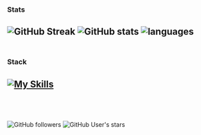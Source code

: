 ### Stats
![GitHub Streak](https://github-readme-streak-stats.herokuapp.com/?user=heartshapedbox&theme=tokyonight_duo&background=0d1117&stroke=0d1117&fire=orange&hide_border=true&hide_longest_streak=true&card_width=250)
![GitHub stats](https://github-readme-stats.vercel.app/api?username=heartshapedbox&show_icons=true&hide_title=true&hide_rank=true&theme=tokyonight&bg_color=90,0d1117,161d28&hide_border=true&card_width=250) ![languages](https://github-readme-stats.vercel.app/api/top-langs/?username=heartshapedbox&layout=compact&hide_progress=true&theme=tokyonight&bg_color=90,0d1117,161d28&hide_border=true&card_width=150)
<br />
<br />
-
### Stack
[![My Skills](https://skillicons.dev/icons?i=html,css,js,jquery,python,django,vscode,github,git,ps&perline=10&theme=dark)]()
<br />
<br />
-
<br />

![GitHub followers](https://img.shields.io/github/followers/heartshapedbox?color=5955E8&logo=github&style=flat) ![GitHub User's stars](https://img.shields.io/github/stars/heartshapedbox?color=5955E8&label=stars%20earned&logo=github&style=flat)

<!---
heartshapedbox/heartshapedbox is a ✨ special ✨ repository because its `README.md` (this file) appears on your GitHub profile.
You can click the Preview link to take a look at your changes.
--->
